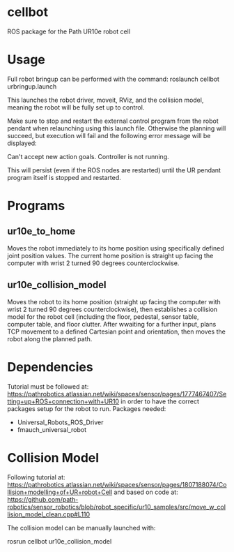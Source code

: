 # cellbot

ROS package for the Path UR10e robot cell

# Usage

Full robot bringup can be performed with the command:
roslaunch cellbot urbringup.launch

This launches the robot driver, moveit, RViz, and the collision model, meaning the robot will be fully set up to control.

Make sure to stop and restart the external control program from the robot pendant when relaunching using this launch file. Otherwise the planning will succeed, but execution will fail and the following error message will be displayed:

Can't accept new action goals. Controller is not running.

This will persist (even if the ROS nodes are restarted) until the UR pendant program itself is stopped and restarted.

# Programs

## ur10e_to_home

Moves the robot immediately to its home position using specifically defined joint position values. The current home position is straight up facing the computer with wrist 2 turned 90 degrees counterclockwise.

## ur10e_collision_model

Moves the robot to its home position (straight up facing the computer with wrist 2 turned 90 degrees counterclockwise), then establishes a collision model for the robot cell (including the floor, pedestal, sensor table, computer table, and floor clutter. After wwaiting for a further input, plans TCP movement to a defined Cartesian point and orientation, then moves the robot along the planned path.

# Dependencies

Tutorial must be followed at: https://pathrobotics.atlassian.net/wiki/spaces/sensor/pages/1777467407/Setting+up+ROS+connection+with+UR10
in order to have the correct packages setup for the robot to run.
Packages needed:
- Universal_Robots_ROS_Driver
- fmauch_universal_robot

# Collision Model

Following tutorial at: https://pathrobotics.atlassian.net/wiki/spaces/sensor/pages/1807188074/Collision+modelling+of+UR+robot+Cell
and based on code at: https://github.com/path-robotics/sensor_robotics/blob/robot_specific/ur10_samples/src/move_w_collision_model_clean.cpp#L110

The collision model can be manually launched with:

rosrun cellbot ur10e_collision_model
